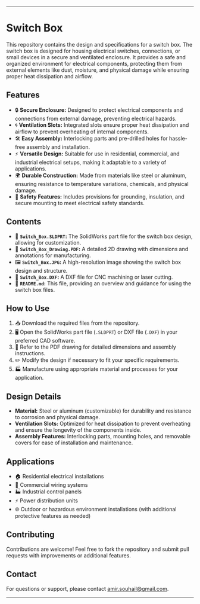 
---

# Switch Box

This repository contains the design and specifications for a switch box. The switch box is designed for housing electrical switches, connections, or small devices in a secure and ventilated enclosure. It provides a safe and organized environment for electrical components, protecting them from external elements like dust, moisture, and physical damage while ensuring proper heat dissipation and airflow.

## Features

- 🔒 **Secure Enclosure:** Designed to protect electrical components and connections from external damage, preventing electrical hazards.
- 🌀 **Ventilation Slots:** Integrated slots ensure proper heat dissipation and airflow to prevent overheating of internal components.
- 🛠️ **Easy Assembly:** Interlocking parts and pre-drilled holes for hassle-free assembly and installation.
- ⚡ **Versatile Design:** Suitable for use in residential, commercial, and industrial electrical setups, making it adaptable to a variety of applications.
- 🌍 **Durable Construction:** Made from materials like steel or aluminum, ensuring resistance to temperature variations, chemicals, and physical damage.
- 🔌 **Safety Features:** Includes provisions for grounding, insulation, and secure mounting to meet electrical safety standards.

## Contents

- 📁 **`Switch_Box.SLDPRT`:** The SolidWorks part file for the switch box design, allowing for customization.
- 📄 **`Switch_Box_Drawing.PDF`:** A detailed 2D drawing with dimensions and annotations for manufacturing.
- 🖼️ **`Switch_Box.JPG`:** A high-resolution image showing the switch box design and structure.
- 📐 **`Switch_Box.DXF`:** A DXF file for CNC machining or laser cutting.
- 📘 **`README.md`:** This file, providing an overview and guidance for using the switch box files.

## How to Use

1. 📥 Download the required files from the repository.
2. 🖥️ Open the SolidWorks part file (`.SLDPRT`) or DXF file (`.DXF`) in your preferred CAD software.
3. 🧐 Refer to the PDF drawing for detailed dimensions and assembly instructions.
4. ✏️ Modify the design if necessary to fit your specific requirements.
5. 🏭 Manufacture using appropriate material and processes for your application.

## Design Details

- **Material:** Steel or aluminum (customizable) for durability and resistance to corrosion and physical damage.
- **Ventilation Slots:** Optimized for heat dissipation to prevent overheating and ensure the longevity of the components inside.
- **Assembly Features:** Interlocking parts, mounting holes, and removable covers for ease of installation and maintenance.

## Applications

- 🏠 Residential electrical installations
- 🏢 Commercial wiring systems
- 🏭 Industrial control panels
- ⚡ Power distribution units
- 🌐 Outdoor or hazardous environment installations (with additional protective features as needed)



## Contributing

Contributions are welcome! Feel free to fork the repository and submit pull requests with improvements or additional features.

## Contact

For questions or support, please contact [amir.souhail@gmail.com](mailto:amir.souhail@gmail.com).

---
